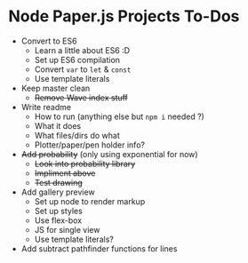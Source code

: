 # Node Paper.js Projects To-Dos

* Convert to ES6
	- Learn a little about ES6 :D
	- Set up ES6 compilation
	- Convert `var` to `let` & `const`
	- Use template literals
* Keep master clean
	- ~~Remove Wave index stuff~~
* Write readme
	- How to run (anything else but `npm i` needed ?)
	- What it does
	- What files/dirs do what
	- Plotter/paper/pen holder info?
* ~~Add probability~~ (only using exponential for now)
	- ~~Look into probability library~~ 
	- ~~Impliment above~~ 
	- ~~Test drawing~~
* Add gallery preview
	- Set up node to render markup
	- Set up styles
	- Use flex-box 
	- JS for single view
	- Use template literals?
* Add subtract pathfinder functions for lines

	